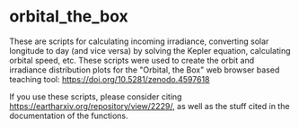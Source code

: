 # orbital_the_box
These are scripts for calculating incoming irradiance, converting solar longitude to day (and vice versa) by solving the Kepler equation, calculating orbital speed, etc. These scripts were used to create the orbit and irradiance distribution plots for the "Orbital, the Box" web browser based teaching tool: https://doi.org/10.5281/zenodo.4597618

If you use these scripts, please consider citing https://eartharxiv.org/repository/view/2229/, as well as the stuff cited in the documentation of the functions.
